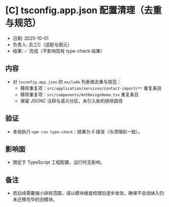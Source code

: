 # [C] tsconfig.app.json 配置清理（去重与规范）

- 日期: 2025-10-01
- 负责人: 员工C（适配与图元）
- 结果: ✅ 完成（不影响现有 type-check 结果）

## 内容
- 对 `tsconfig.app.json` 的 `exclude` 列表做去重与规范：
  - 移除重复项：`src/application/services/contact-import/**` 重复条目
  - 移除重复项：`src/components/AntDesignDemo.tsx` 重复条目
  - 保留 JSONC 注释与语义分区，未引入新的排除路径

## 验证
- 本地执行 `npm run type-check`：结果为 0 错误（与清理前一致）。

## 影响面
- 限定于 TypeScript 工程配置，运行时无影响。

## 备注
- 若后续需要缩小排除范围，请以模块维度梳理后逐步收敛，确保不会误纳入仍未迁移完毕的旧模块。